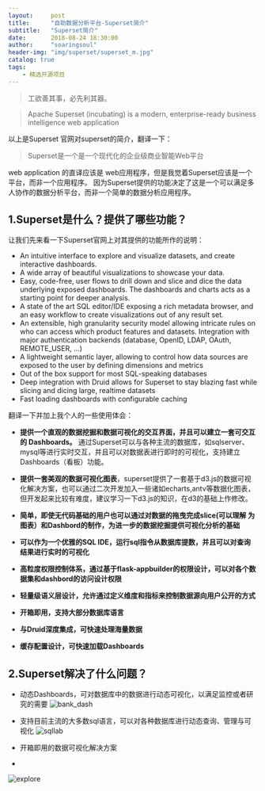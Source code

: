 ```yaml
---
layout:     post
title:      "自助数据分析平台-Superset简介"
subtitle:   "Superset简介"
date:       2018-08-24 18:30:00
author:     "soaringsoul"
header-img: "img/superset/superset_m.jpg"
catalog: true
tags:
    - 精选开源项目
---
```





> 工欲善其事，必先利其器。


> Apache Superset (incubating) is a modern, enterprise-ready business intelligence web application


以上是Superset 官网对superset的简介，翻译一下：


> Superset是一个是一个现代化的企业级商业智能Web平台


web application 的直译应该是 web应用程序，但是我觉着Superset应该是一个平台，而非一个应用程序。
因为Superset提供的功能决定了这是一个可以满足多人协作的数据分析平台，而非一个简单的数据分析应用程序。
## 1.Superset是什么？提供了哪些功能？

让我们先来看一下Superset官网上对其提供的功能所作的说明：

*   An intuitive interface to explore and visualize datasets, and create interactive dashboards.
*   A wide array of beautiful visualizations to showcase your data.
*   Easy, code-free, user flows to drill down and slice and dice the data underlying exposed dashboards. The dashboards and charts acts as a starting point for deeper analysis.
*   A state of the art SQL editor/IDE exposing a rich metadata browser, and an easy workflow to create visualizations out of any result set.
*   An extensible, high granularity security model allowing intricate rules on who can access which product features and datasets. Integration with major authentication backends (database, OpenID, LDAP, OAuth, REMOTE_USER, ...)
*   A lightweight semantic layer, allowing to control how data sources are exposed to the user by defining dimensions and metrics
*   Out of the box support for most SQL-speaking databases
*   Deep integration with Druid allows for Superset to stay blazing fast while slicing and dicing large, realtime datasets
*   Fast loading dashboards with configurable caching

翻译一下并加上我个人的一些使用体会：
* **提供一个直观的数据挖掘和数据可视化的交互界面，并且可以建立一套可交互的 Dashboards。**
 通过Superset可以与各种主流的数据库，如sqlserver、mysql等进行实时交互，并且可以对数据表进行即时的可视化，支持建立Dashboards（看板）功能。

* **提供一套美观的数据可视化图表**，superset提供了一套基于d3.js的数据可视化解决方案，也可以通过二次开发加入一些诸如echarts,antv等数据化图表，但开发起来比较有难度，建议学习一下d3.js的知识，在d3的基础上作修改。
* **简单，即使无代码基础的用户也可以通过对数据的拖曳完成slice(可以理解 为图表）和Dashbord的制作，为进一步的数据挖掘提供可视化分析的基础**
* **可以作为一个优雅的SQL IDE，运行sql指令从数据库提数，并且可以对查询结果进行实时的可视化**
* **高粒度权限控制体系，通过基于flask-appbuilder的权限设计，可以对各个数据集和dashbord的访问设计权限**
* **轻量级语义层设计，允许通过定义维度和指标来控制数据源向用户公开的方式**
* **开箱即用，支持大部分数据库语言**
* **与Druid深度集成，可快速处理海量数据**
* **缓存配置设计，可快速加载Dashboards**

## 2.Superset解决了什么问题？
* 动态Dashboards，可对数据库中的数据进行动态可视化，以满足监控或者研究的需要
![bank_dash](/img/superset/bank_dash.png)

* 支持目前主流的大多数sql语言，可以对各种数据库进行动态查询、管理与可视化
![sqllab](/img/superset/sqllab.png)

* 开箱即用的数据可视化解决方案
*
![explore](/img/superset/explore.png)
